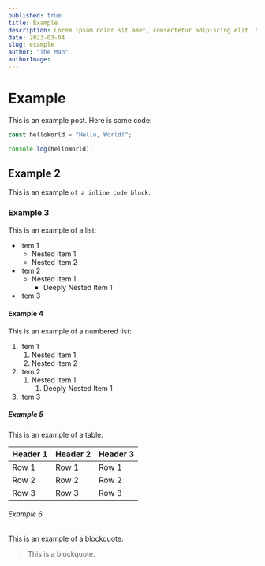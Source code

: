 ```yaml
---
published: true
title: Example
description: Lorem ipsum dolor sit amet, consectetur adipiscing elit. Nulla blandit aliquam finibus. Sed venenatis placerat eros, eget pulvinar lacus elementum ut. In hac habitasse platea dictumst. Etiam sed erat quis odio vehicula consequat. Phasellus magna magna, dignissim at felis eu, pulvinar venenatis turpis. Sed molestie consectetur magna, eget aliquam erat fermentum at. Nam bibendum enim in quam consequat, ut ultricies orci pellentesque. Curabitur viverra, est efficitur cursus cursus, ante magna eleifend sapien, eget pellentesque eros erat sit amet ante. Integer volutpat hendrerit imperdiet. Nulla facilisi. Quisque laoreet sem dolor, sed porttitor turpis pulvinar quis.
date: 2023-03-04
slug: example
author: "The Man"
authorImage:
---
```


# Example

This is an example post.
Here is some code:

```js
const helloWorld = "Hello, World!";

console.log(helloWorld);
```

## Example 2

This is an example `of a inline code block`.

### Example 3

This is an example of a list:

- Item 1
  - Nested Item 1
  - Nested Item 2
- Item 2
  - Nested Item 1
    - Deeply Nested Item 1
- Item 3

#### Example 4

This is an example of a numbered list:

1. Item 1
   1. Nested Item 1
   2. Nested Item 2
2. Item 2
   1. Nested Item 1
      1. Deeply Nested Item 1
3. Item 3

##### Example 5

This is an example of a table:

| Header 1 | Header 2 | Header 3 |
| -------- | -------- | -------- |
| Row 1    | Row 1    | Row 1    |
| Row 2    | Row 2    | Row 2    |
| Row 3    | Row 3    | Row 3    |

###### Example 6

This is an example of a blockquote:

> This is a blockquote.
